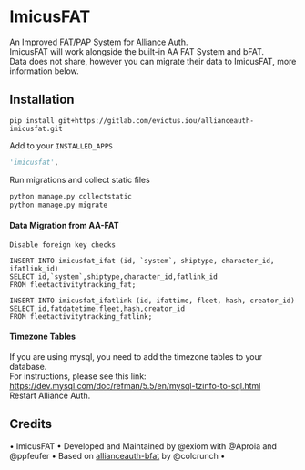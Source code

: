 # ImicusFAT

An Improved FAT/PAP System for [Alliance Auth](https://gitlab.com/allianceauth/allianceauth).<br>
ImicusFAT will work alongside the built-in AA FAT System and bFAT. <br>
Data does not share, however you can migrate their data to ImicusFAT, more information below.


## Installation

`pip install git+https://gitlab.com/evictus.iou/allianceauth-imicusfat.git`

Add to your `INSTALLED_APPS`
```py
'imicusfat',
```

Run migrations and collect static files

```python
python manage.py collectstatic
python manage.py migrate
```

#### Data Migration from AA-FAT
```
Disable foreign key checks

INSERT INTO imicusfat_ifat (id, `system`, shiptype, character_id, ifatlink_id)
SELECT id,`system`,shiptype,character_id,fatlink_id
FROM fleetactivitytracking_fat;

INSERT INTO imicusfat_ifatlink (id, ifattime, fleet, hash, creator_id)
SELECT id,fatdatetime,fleet,hash,creator_id 
FROM fleetactivitytracking_fatlink;
```


#### Timezone Tables
If you are using mysql, you need to add the timezone tables to your database.<br>
For instructions, please see this link: https://dev.mysql.com/doc/refman/5.5/en/mysql-tzinfo-to-sql.html <br>
Restart Alliance Auth.



## Credits
• ImicusFAT • Developed and Maintained by @exiom with @Aproia and @ppfeufer • Based on [allianceauth-bfat](https://gitlab.com/colcrunch/allianceauth-bfat) by @colcrunch •
